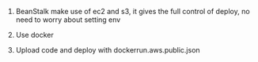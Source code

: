1. BeanStalk make use of ec2 and s3, it gives the full control of deploy, no need to worry about setting env

2. Use docker

3. Upload code and deploy with dockerrun.aws.public.json